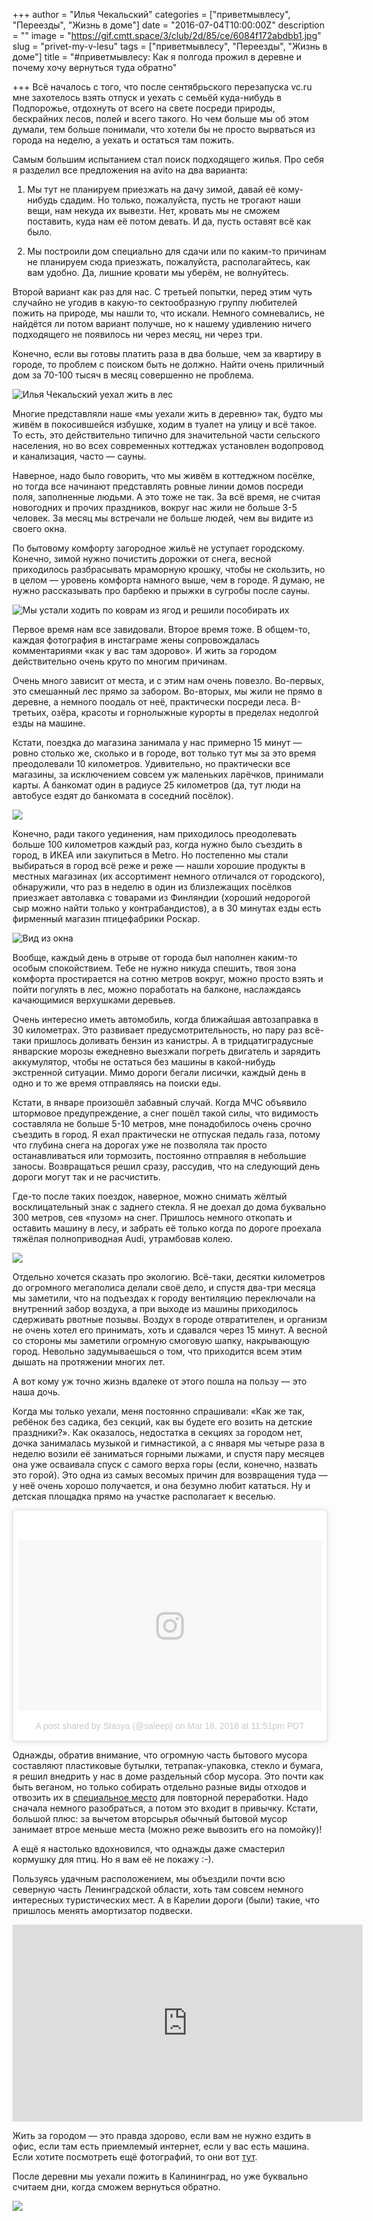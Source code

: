 +++
author = "Илья Чекальский"
categories = ["приветмывлесу", "Переезды", "Жизнь в доме"]
date = "2016-07-04T10:00:00Z"
description = ""
image = "https://gif.cmtt.space/3/club/2d/85/ce/6084f172abdbb1.jpg"
slug = "privet-my-v-lesu"
tags = ["приветмывлесу", "Переезды", "Жизнь в доме"]
title = "#приветмывлесу: Как я полгода прожил в деревне и почему хочу вернуться туда обратно"

+++
Всё началось с того, что после сентябрьского перезапуска vc.ru мне захотелось взять отпуск и уехать с семьёй куда-нибудь в Подпорожье, отдохнуть от всего на свете посреди природы, бескрайних лесов, полей и всего такого. Но чем больше мы об этом думали, тем больше понимали, что хотели бы не просто вырваться из города на неделю, а уехать и остаться там пожить.

Самым большим испытанием стал поиск подходящего жилья. Про себя я разделил все предложения на avito на два варианта:

1. Мы тут не планируем приезжать на дачу зимой, давай её кому-нибудь сдадим. Но только, пожалуйста, пусть не трогают наши вещи, нам некуда их вывезти. Нет, кровать мы не сможем поставить, куда нам её потом девать. И да, пусть оставят всё как было.

2. Мы построили дом специально для сдачи или по каким-то причинам не планируем сюда приезжать, пожалуйста, располагайтесь, как вам удобно. Да, лишние кровати мы уберём, не волнуйтесь.

Второй вариант как раз для нас. С третьей попытки, перед этим чуть случайно не угодив в какую-то сектообразную группу любителей пожить на природе, мы нашли то, что искали. Немного сомневались, не найдётся ли потом вариант получше, но к нашему удивлению ничего подходящего не появилось ни через месяц, ни через три.

Конечно, если вы готовы платить раза в два больше, чем за квартиру в городе, то проблем с поиском быть не должно. Найти очень приличный дом за 70-100 тысяч в месяц совершенно не проблема.

![Илья Чекальский уехал жить в лес](https://gif.cmtt.space/3/club/93/7b/0c/1dcb81ce1d105c.jpg)

Многие представляли наше «мы уехали жить в деревню» так, будто мы живём в покосившейся избушке, ходим в туалет на улицу и всё такое. То есть, это действительно типично для значительной части сельского населения, но во всех современных коттеджах установлен водопровод и канализация, часто — сауны.

Наверное, надо было говорить, что мы живём в коттеджном посёлке, но тогда все начинают представлять ровные линии домов посреди поля, заполненные людьми. А это тоже не так. За всё время, не считая новогодних и прочих праздников, вокруг нас жили не больше 3-5 человек. За месяц мы встречали не больше людей, чем вы видите из своего окна.

По бытовому комфорту загородное жильё не уступает городскому. Конечно, зимой нужно почистить дорожки от снега, весной приходилось разбрасывать мраморную крошку, чтобы не скользить, но в целом — уровень комфорта намного выше, чем в городе. Я думаю, не нужно рассказывать про барбекю и прыжки в сугробы после сауны.

![Мы устали ходить по коврам из ягод и решили пособирать их](https://gif.cmtt.space/3/club/03/cf/fc/256b315ab330e8.jpg)

Первое время нам все завидовали. Второе время тоже. В общем-то, каждая фотография в инстаграме жены сопровождалась комментариями «как у вас там здорово». И жить за городом действительно очень круто по многим причинам.

Очень много зависит от места, и с этим нам очень повезло. Во-первых, это смешанный лес прямо за забором. Во-вторых, мы жили не прямо в деревне, а немного поодаль от неё, практически посреди леса. В-третьих, озёра, красоты и горнолыжные курорты в пределах недолгой езды на машине.

Кстати, поездка до магазина занимала у нас примерно 15 минут — ровно столько же, сколько и в городе, вот только тут мы за это время преодолевали 10 километров. Удивительно, но практически все магазины, за исключением совсем уж маленьких ларёчков, принимали карты. А банкомат один в радиусе 25 километров (да, тут люди на автобусе ездят до банкомата в соседний посёлок).

![](https://gif.cmtt.space/3/club/6d/41/a5/452dfe15ceba83.jpg)

Конечно, ради такого уединения, нам приходилось преодолевать больше 100 километров каждый раз, когда нужно было съездить в город, в ИКЕА или закупиться в Metro. Но постепенно мы стали выбираться в город всё реже и реже — нашли хорошие продукты в местных магазинах (их ассортимент немного отличался от городского), обнаружили, что раз в неделю в один из близлежащих посёлков приезжает автолавка с товарами из Финляндии (хороший недорогой сыр можно найти только у контрабандистов), а в 30 минутах езды есть фирменный магазин птицефабрики Роскар.

![Вид из окна](https://gif.cmtt.space/3/club/3b/07/6f/d35dc8af621e44.jpg)

Вообще, каждый день в отрыве от города был наполнен каким-то особым спокойствием. Тебе не нужно никуда спешить, твоя зона комфорта простирается на сотню метров вокруг, можно просто взять и пойти погулять в лес, можно поработать на балконе, наслаждаясь качающимися верхушками деревьев.

Очень интересно иметь автомобиль, когда ближайшая автозаправка в 30 километрах. Это развивает предусмотрительность, но пару раз всё-таки пришлось доливать бензин из канистры. А в тридцатиградусные январские морозы ежедневно выезжали погреть двигатель и зарядить аккумулятор, чтобы не остаться без машины в какой-нибудь экстренной ситуации. Мимо дороги бегали лисички, каждый день в одно и то же время отправляясь на поиски еды.

Кстати, в январе произошёл забавный случай. Когда МЧС объявило штормовое предупреждение, а снег пошёл такой силы, что видимость составляла не больше 5-10 метров, мне понадобилось очень срочно съездить в город. Я ехал практически не отпуская педаль газа, потому что глубина снега на дорогах уже не позволяла так просто останавливаться или тормозить, постоянно отправляя в небольшие заносы. Возвращаться решил сразу, рассудив, что на следующий день дороги могут так и не расчистить.

Где-то после таких поездок, наверное, можно снимать жёлтый восклицательный знак с заднего стекла. Я не доехал до дома буквально 300 метров, сев «пузом» на снег. Пришлось немного откопать и оставить машину в лесу, и забрать её только когда по дороге проехала тяжёлая полноприводная Audi, утрамбовав колею.

![](https://gif.cmtt.space/3/club/51/59/24/ea4b97982d7d68.jpg)

Отдельно хочется сказать про экологию. Всё-таки, десятки километров до огромного мегаполиса делали своё дело, и спустя два-три месяца мы заметили, что на подъездах к городу вентиляцию переключали на внутренний забор воздуха, а при выходе из машины приходилось сдерживать рвотные позывы. Воздух в городе отвратителен, и организм не очень хотел его принимать, хоть и сдавался через 15 минут. А весной со стороны мы заметили огромную смоговую шапку, накрывающую город. Невольно задумываешься о том, что приходится всем этим дышать на протяжении многих лет.

А вот кому уж точно жизнь вдалеке от этого пошла на пользу — это наша дочь.

Когда мы только уехали, меня постоянно спрашивали: «Как же так, ребёнок без садика, без секций, как вы будете его возить на детские праздники?». Как оказалось, недостатка в секциях за городом нет, дочка занималась музыкой и гимнастикой, а с января мы четыре раза в неделю возили её заниматься горными лыжами, и спустя пару месяцев она уже осваивала спуск с самого верха горы (если, конечно, назвать это горой). Это одна из самых весомых причин для возвращения туда — у неё очень хорошо получается, и она безумно любит кататься. Ну и детская площадка прямо на участке располагает к веселью.

<blockquote class="instagram-media" data-instgrm-version="7" style=" background:#FFF; border:0; border-radius:3px; box-shadow:0 0 1px 0 rgba(0,0,0,0.5),0 1px 10px 0 rgba(0,0,0,0.15); margin: 1px; max-width:658px; padding:0; width:99.375%; width:-webkit-calc(100% - 2px); width:calc(100% - 2px);"><div style="padding:8px;"> <div style=" background:#F8F8F8; line-height:0; margin-top:40px; padding:28.125% 0; text-align:center; width:100%;"> <div style=" background:url(data:image/png;base64,iVBORw0KGgoAAAANSUhEUgAAACwAAAAsCAMAAAApWqozAAAABGdBTUEAALGPC/xhBQAAAAFzUkdCAK7OHOkAAAAMUExURczMzPf399fX1+bm5mzY9AMAAADiSURBVDjLvZXbEsMgCES5/P8/t9FuRVCRmU73JWlzosgSIIZURCjo/ad+EQJJB4Hv8BFt+IDpQoCx1wjOSBFhh2XssxEIYn3ulI/6MNReE07UIWJEv8UEOWDS88LY97kqyTliJKKtuYBbruAyVh5wOHiXmpi5we58Ek028czwyuQdLKPG1Bkb4NnM+VeAnfHqn1k4+GPT6uGQcvu2h2OVuIf/gWUFyy8OWEpdyZSa3aVCqpVoVvzZZ2VTnn2wU8qzVjDDetO90GSy9mVLqtgYSy231MxrY6I2gGqjrTY0L8fxCxfCBbhWrsYYAAAAAElFTkSuQmCC); display:block; height:44px; margin:0 auto -44px; position:relative; top:-22px; width:44px;"></div></div><p style=" color:#c9c8cd; font-family:Arial,sans-serif; font-size:14px; line-height:17px; margin-bottom:0; margin-top:8px; overflow:hidden; padding:8px 0 7px; text-align:center; text-overflow:ellipsis; white-space:nowrap;"><a href="https://www.instagram.com/p/BDC3QzmJkrH/" style=" color:#c9c8cd; font-family:Arial,sans-serif; font-size:14px; font-style:normal; font-weight:normal; line-height:17px; text-decoration:none;" target="_blank">A post shared by Stasya (@saleep)</a> on <time style=" font-family:Arial,sans-serif; font-size:14px; line-height:17px;" datetime="2016-03-17T06:51:48+00:00">Mar 16, 2016 at 11:51pm PDT</time></p></div></blockquote>

Однажды, обратив внимание, что огромную часть бытового мусора составляют пластиковые бутылки, тетрапак-упаковка, стекло и бумага, я решил внедрить у нас в доме раздельный сбор мусора. Это почти как быть веганом, но только собирать отдельно разные виды отходов и отвозить их в [специальное место](https://vk.com/ecopoint) для повторной переработки. Надо сначала немного разобраться, а потом это входит в привычку. Кстати, большой плюс: за вычетом вторсырья обычный бытовой мусор занимает втрое меньше места (можно реже вывозить его на помойку)!

А ещё я настолько вдохновился, что однажды даже смастерил кормушку для птиц. Но я вам её не покажу :-).

Пользуясь удачным расположением, мы объездили почти всю северную часть Ленинградской области, хоть там совсем немного интересных туристических мест. А в Карелии дороги (были) такие, что пришлось менять амортизатор подвески.

<iframe width="560" height="315" src="https://www.youtube.com/embed/OpGgU64L4Zo" frameborder="0" allowfullscreen></iframe>

Жить за городом — это правда здорово, если вам не нужно ездить в офис, если там есть приемлемый интернет, если у вас есть машина. Если хотите посмотреть ещё фотографий, то они вот [тут](https://www.instagram.com/explore/tags/приветмывлесу/).

После деревни мы уехали пожить в Калининград, но уже буквально считаем дни, когда сможем вернуться обратно.

![](https://gif.cmtt.space/3/club/dc/da/71/f7bc6da9a6fca8.jpg)